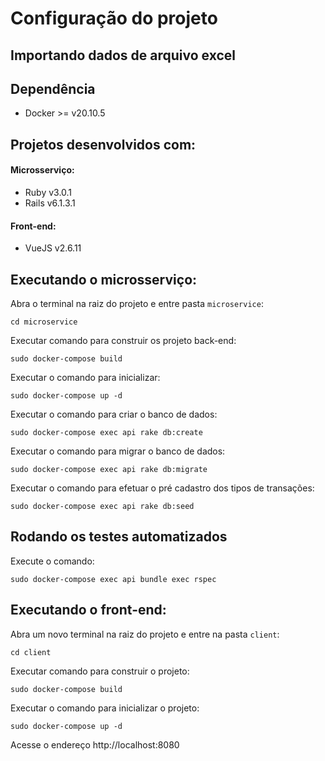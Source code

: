 # Configuração do projeto

## Importando dados de arquivo excel

## Dependência
- Docker >= v20.10.5

## Projetos desenvolvidos com:
#### Microsserviço:
- Ruby v3.0.1
- Rails v6.1.3.1

#### Front-end:
- VueJS v2.6.11

## Executando o microsserviço:

Abra o terminal na raiz do projeto e entre pasta `microservice`:

`cd microservice`

Executar comando para construir os projeto back-end:

`sudo docker-compose build`

Executar o comando para inicializar:

`sudo docker-compose up -d`

Executar o comando para criar o banco de dados:

`sudo docker-compose exec api rake db:create`

Executar o comando para migrar o banco de dados:

`sudo docker-compose exec api rake db:migrate`

Executar o comando para efetuar o pré cadastro dos tipos de transações:

`sudo docker-compose exec api rake db:seed`

## Rodando os testes automatizados

Execute o comando:

`sudo docker-compose exec api bundle exec rspec`

## Executando o front-end:

Abra um novo terminal na raiz do projeto e entre na pasta  `client`:

`cd client`

Executar comando para construir o projeto:

`sudo docker-compose build`

Executar o comando para inicializar o projeto:

`sudo docker-compose up -d`

Acesse o endereço http://localhost:8080